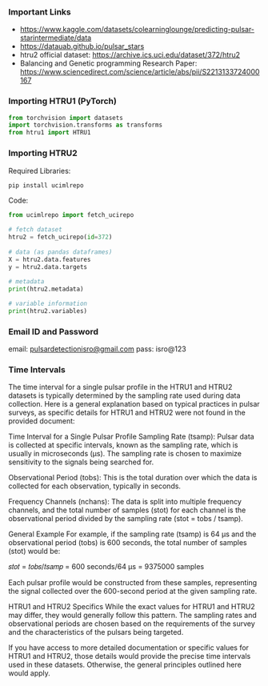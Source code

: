 ### Important Links
* https://www.kaggle.com/datasets/colearninglounge/predicting-pulsar-starintermediate/data
* https://datauab.github.io/pulsar_stars
* htru2 official dataset: https://archive.ics.uci.edu/dataset/372/htru2
* Balancing and Genetic programming Research Paper: https://www.sciencedirect.com/science/article/abs/pii/S2213133724000167
### Importing HTRU1 (PyTorch)
```python
from torchvision import datasets
import torchvision.transforms as transforms
from htru1 import HTRU1
```
### Importing HTRU2
Required Libraries:
```
pip install ucimlrepo
```
Code:
```python
from ucimlrepo import fetch_ucirepo 
  
# fetch dataset 
htru2 = fetch_ucirepo(id=372) 
  
# data (as pandas dataframes) 
X = htru2.data.features 
y = htru2.data.targets 
  
# metadata 
print(htru2.metadata)

# variable information 
print(htru2.variables) 

```
### Email ID and Password
email: pulsardetectionisro@gmail.com
pass: isro@123


### Time Intervals
The time interval for a single pulsar profile in the HTRU1 and HTRU2 datasets is typically determined by the sampling rate used during data collection. Here is a general explanation based on typical practices in pulsar surveys, as specific details for HTRU1 and HTRU2 were not found in the provided document:

Time Interval for a Single Pulsar Profile
Sampling Rate (tsamp): Pulsar data is collected at specific intervals, known as the sampling rate, which is usually in microseconds (µs). The sampling rate is chosen to maximize sensitivity to the signals being searched for.

Observational Period (tobs): This is the total duration over which the data is collected for each observation, typically in seconds.

Frequency Channels (nchans): The data is split into multiple frequency channels, and the total number of samples (stot) for each channel is the observational period divided by the sampling rate (stot = tobs / tsamp).

General Example
For example, if the sampling rate (tsamp) is 64 µs and the observational period (tobs) is 600 seconds, the total number of samples (stot) would be:

𝑠𝑡𝑜𝑡 = 𝑡𝑜𝑏𝑠/𝑡𝑠𝑎𝑚𝑝 = 600 seconds/64 µs = 9375000 samples

Each pulsar profile would be constructed from these samples, representing the signal collected over the 600-second period at the given sampling rate.

HTRU1 and HTRU2 Specifics
While the exact values for HTRU1 and HTRU2 may differ, they would generally follow this pattern. The sampling rates and observational periods are chosen based on the requirements of the survey and the characteristics of the pulsars being targeted.

If you have access to more detailed documentation or specific values for HTRU1 and HTRU2, those details would provide the precise time intervals used in these datasets. Otherwise, the general principles outlined here would apply.






